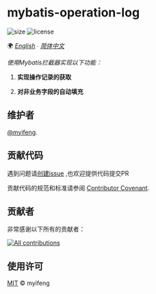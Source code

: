 # mybatis-operation-log

![size](https://img.shields.io/github/repo-size/myifeng/mybatis-operation-log)
![license](https://img.shields.io/github/license/myifeng/mybatis-operation-log)

🌍
*[English](README.md)  ∙ [简体中文](README.zh-CN.md)*

*使用Mybatis拦截器实现以下功能：*

1. **实现操作记录的获取**

2. **对非业务字段的自动填充**

## 维护者

[@myifeng](https://github.com/myifeng).

## 贡献代码

遇到问题请[创建issue](https://github.com/myifeng/mybatis-operation-log/issues/new) ,也欢迎提供代码提交PR

贡献代码的规范和标准请参阅 [Contributor Covenant](http://contributor-covenant.org/version/1/3/0/).

## 贡献者

非常感谢以下所有的贡献者：

[![All contributions](https://contrib.rocks/image?repo=myifeng/mybatis-operation-log)](https://github.com/myifeng/mybatis-operation-log/graphs/contributors)

## 使用许可

[MIT](LICENSE) © myifeng

